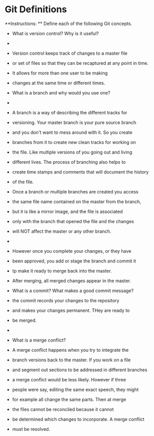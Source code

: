 # Git Definitions

**Instructions: ** Define each of the following Git concepts.

* What is version control?  Why is it useful?
* 
* Version control keeps track of changes to a master file 
* or set of files so that they can be recaptured at any point in time.  
* It allows for more than one user to be making 
* changes at the same time or different times.    


* What is a branch and why would you use one?
* 
* A branch is a way of describing the different tracks for 
* versioning.  Your master branch is your pure source branch 
* and you don't want to mess around with it.  So you create
* branches from it to create new clean tracks for working on
* the file. Like multiple versions of you going out and living
* different lives. The process of branching also helps to 
* create time stamps and comments that will document the history 
* of the file.
* Once a branch or multiple branches are created you access 
* the same file name contained on the master from the branch, 
* but it is like a mirror image, and the file is associated 
* only with the branch that opened the file and the changes 
* will NOT affect the master or any other branch. 
* 
* However once you complete your changes, or they have 
* been approved, you add or stage the branch and commit it 
* tp make it ready to merge back into the master. 
* After merging, all merged changes appear in the master. 

* What is a commit? What makes a good commit message?
* the commit records your changes to the repository
* and makes your changes permanent.  THey are ready to 
* be merged.  
*  
* What is a merge conflict?
* A merge conflict happens when you try to integrate the 
* branch versions back to the master.  If you work on a file
* and segment out sections to be addressed in different branches
* a merge conflict would be less likely.  However if three 
* people were say, editing the same exact speech, they might
* for example all change the same parts.  Then at merge  
* the files cannot be reconciled because it cannot
* be determined which changes to incorporate.  A merge conflict
* must be resolved.




